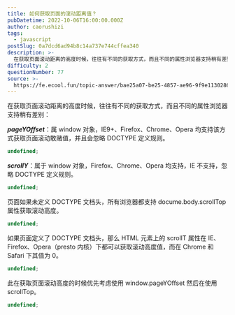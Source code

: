 ```yaml
---
title: 如何获取页面的滚动距离值？
pubDatetime: 2022-10-06T16:00:00.000Z
author: caorushizi
tags:
  - javascript
postSlug: 0a7dcd6ad94b8c14a737e744cffea340
description: >-
  在获取页面滚动距离的高度时候，往往有不同的获取方式，而且不同的属性浏览器支持稍有差别：_**pageYOffset**_：属window对象，IE9+、Firefox、Chrome、Opera均支持该
difficulty: 2
questionNumber: 77
source: >-
  https://fe.ecool.fun/topic-answer/bae25a07-be25-4857-ae96-9f9e1130286e?orderBy=updateTime&order=desc&tagId=10
---
```


在获取页面滚动距离的高度时候，往往有不同的获取方式，而且不同的属性浏览器支持稍有差别：

_**pageYOffset**_：属 window 对象，IE9+、Firefox、Chrome、Opera 均支持该方式获取页面滚动敢赌值，并且会忽略 DOCTYPE 定义规则。

```typescript
undefined;
```

_**scrollY**_：属于 window 对象，Firefox、Chrome、Opera 均支持，IE 不支持，忽略 DOCTYPE 定义规则。

```typescript
undefined;
```

页面如果未定义 DOCTYPE 文档头，所有浏览器都支持 docume.body.scrollTop 属性获取滚动高度。

```typescript
undefined;
```

如果页面定义了 DOCTYPE 文档头，那么 HTML 元素上的 scrollT 属性在 IE、Firefox、Opera（presto 内核）下都可以获取滚动高度值，而在 Chrome 和 Safari 下其值为 0。

```typescript
undefined;
```

此在获取页面滚动高度的时候优先考虑使用 window.pageYOffset 然后在使用 scrollTop。

```typescript
undefined;
```
